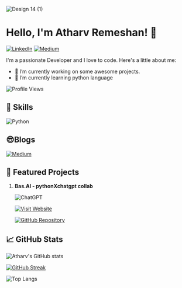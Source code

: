 ![Design 14 (1)](https://github.com/d4r534/d4r534/assets/110873154/79becf41-d00c-489e-b656-fc61173caec0)

# Hello, I'm Atharv Remeshan! 👋

[![LinkedIn](https://img.shields.io/badge/LinkedIn-Follow-black?style=for-the-badge&logo=linkedin&labelColor=000000)](https://linkedin.com/in/atharvremeshanbasai)
[![Medium](https://img.shields.io/badge/Medium-Follow-black?style=for-the-badge&logo=medium&labelColor=black)](https://medium.com/@atharv.rem)

I'm a passionate Developer and I love to code. Here's a little about me:
- 🔭 I’m currently working on some awesome projects.
- 🌱 I’m currently learning python language

![Profile Views](https://komarev.com/ghpvc/?username=d4r534&color=000000&style=flat&label=Profile+Views)

## 🚀 Skills
![Python](https://img.shields.io/badge/python-3670A0?style=for-the-badge&logo=python&logoColor=ffdd54)

## 😎Blogs
[![Medium](https://github-readme-medium.vercel.app/?username=@atharv.rem)](https://medium.com/@atharv.rem)

## 🌟 Featured Projects

1. **Bas.AI - pythonXchatgpt collab**
   
   ![ChatGPT](https://img.shields.io/badge/chatGPT-74aa9c?style=for-the-badge&logo=openai&logoColor=white)
   
   [![Visit Website](https://img.shields.io/badge/Visit%20Website-Click%20Here-black?style=for-the-badge)](https://basaitech.wixsite.com/bas-ai)
   
   [![GitHub Repository](https://img.shields.io/badge/GitHub-Repository-black?style=for-the-badge&logo=github)](https://github.com/d4r534/Bas.AI)


## 📈 GitHub Stats

![Atharv's GitHub stats](https://github-readme-stats.vercel.app/api?username=d4r534&show_icons=true&hide=contribs,prs&cache_seconds=86400&theme=merko)
<!-- GitHub Readme Streak Stats -->
<p align="left">
    <a href="https://github.com/denvercoder1/github-readme-streak-stats">
        <img src="https://github-readme-streak-stats.herokuapp.com/?user=d4r534&theme=dark" alt="GitHub Streak" />
    </a>
</p>

![Top Langs](https://github-readme-stats.vercel.app/api/top-langs/?username=d4r534&layout=compact&theme=dark)
